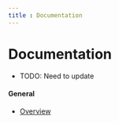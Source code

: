 ```yaml
---
title : Documentation
---
```



# Documentation

* TODO: Need to update

<div markdown="1">

#### General

* [Overview](/documentation/overview/)

</div>
